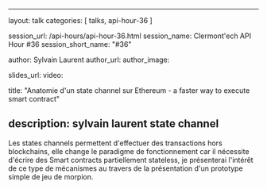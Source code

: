 ---
layout: talk
categories: [ talks, api-hour-36 ]

session_url: /api-hours/api-hour-36.html
session_name: Clermont'ech API Hour &#35;36
session_short_name: "&#35;36"

author: Sylvain Laurent
author_url:
author_image:

slides_url:
video:

title: "Anatomie d'un state channel sur Ethereum - a faster way to execute smart contract"

description: sylvain laurent state channel
------

Les states channels permettent d'effectuer des transactions hors blockchains, elle change le paradigme de fonctionnement car il nécessite d'écrire des Smart contracts partiellement stateless, je présenterai l'intérêt de ce type de mécanismes au travers de la présentation d'un prototype simple de jeu de morpion.
